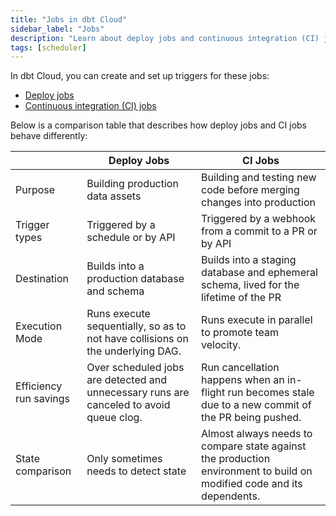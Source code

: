 ```yaml
---
title: "Jobs in dbt Cloud"
sidebar_label: "Jobs"
description: "Learn about deploy jobs and continuous integration (CI) jobs in dbt Cloud and what their differences are." 
tags: [scheduler]
---
```


In dbt Cloud, you can create and set up triggers for these jobs:
- [Deploy jobs](/docs/deploy/deploy-jobs)
- [Continuous integration (CI) jobs](/docs/deploy/continuous-integration)  

Below is a comparison table that describes how deploy jobs and CI jobs behave differently:

|  | Deploy Jobs | CI Jobs |
| --- | --- | --- |
| Purpose | Building production data assets | Building and testing new code before merging changes into production |
| Trigger types | Triggered by a schedule or by API | Triggered by a webhook from a commit to a PR or by API |
| Destination | Builds into a production database and schema | Builds into a staging database and ephemeral schema, lived for the lifetime of the PR |
| Execution Mode | Runs execute sequentially, so as to not have collisions on the underlying DAG. | Runs execute in parallel to promote team velocity. |
| Efficiency run savings | Over scheduled jobs are detected and unnecessary runs are canceled to avoid queue clog. | Run cancellation happens when an in-flight run becomes stale due to a new commit of the PR being pushed. |
| State comparison | Only sometimes needs to detect state | Almost always needs to compare state against the production environment to build on modified code and its dependents. |
